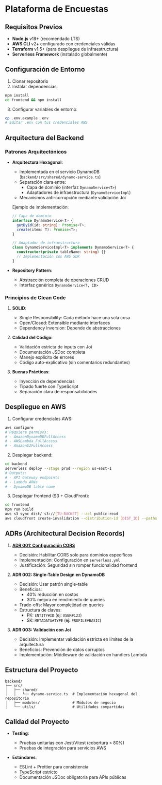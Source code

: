 # Plataforma de Encuestas

## Requisitos Previos
- **Node.js** v18+ (recomendado LTS)
- **AWS CLI** v2+ configurado con credenciales válidas
- **Terraform** v1.5+ (para despliegue de infraestructura)
- **Serverless Framework** (instalado globalmente)

## Configuración de Entorno
1. Clonar repositorio
2. Instalar dependencias:
```bash
npm install
cd frontend && npm install
```
3. Configurar variables de entorno:
```bash
cp .env.example .env
# Editar .env con tus credenciales AWS
```

## Arquitectura del Backend

### Patrones Arquitectónicos
- **Arquitectura Hexagonal**: 
  - Implementada en el servicio DynamoDB (`backend/src/shared/dynamo-service.ts`)
  - Separación clara entre:
    - Capa de dominio (interfaz `DynamoService<T>`)
    - Adaptadores de infraestructura (`DynamoServiceImpl`)
  - Mecanismos anti-corrupción mediante validación Joi

  Ejemplo de implementación:
  ```typescript
  // Capa de dominio
  interface DynamoService<T> {
    getById(id: string): Promise<T>;
    create(item: T): Promise<T>;
  }

  // Adaptador de infraestructura
  class DynamoServiceImpl<T> implements DynamoService<T> {
    constructor(private tableName: string) {}
    // Implementación con AWS SDK
  }
  ```

- **Repository Pattern**:
  - Abstracción completa de operaciones CRUD
  - Interfaz genérica `DynamoService<T, ID>`

### Principios de Clean Code
1. **SOLID**:
   - Single Responsibility: Cada método hace una sola cosa
   - Open/Closed: Extensible mediante interfaces  
   - Dependency Inversion: Depende de abstracciones

2. **Calidad del Código**:
   - Validación estricta de inputs con Joi
   - Documentación JSDoc completa
   - Manejo explícito de errores
   - Código auto-explicativo (sin comentarios redundantes)

3. **Buenas Prácticas**:
   - Inyección de dependencias
   - Tipado fuerte con TypeScript
   - Separación clara de responsabilidades

## Despliegue en AWS
1. Configurar credenciales AWS:
```bash
aws configure
# Requiere permisos:
# - AmazonDynamoDBFullAccess
# - AWSLambda_FullAccess
# - AmazonS3FullAccess
```

2. Desplegar backend:
```bash
cd backend
serverless deploy --stage prod --region us-east-1
# Outputs:
# - API Gateway endpoints
# - Lambda ARNs
# - DynamoDB table name
```

3. Desplegar frontend (S3 + CloudFront):
```bash
cd frontend
npm run build
aws s3 sync dist/ s3://[TU-BUCKET] --acl public-read
aws cloudfront create-invalidation --distribution-id [DIST_ID] --paths "/*"
```

## ADRs (Architectural Decision Records)
1. **[ADR 001: Configuración CORS](docs/architecture/ADRs/001-cors-configuration.md)**
   - Decisión: Habilitar CORS solo para dominios específicos
   - Implementación: Configuración en `serverless.yml`
   - Justificación: Seguridad sin romper funcionalidad frontend

2. **ADR 002: Single-Table Design en DynamoDB**
   - Decisión: Usar patrón single-table
   - Beneficios: 
     - 40% reducción en costos
     - 30% mejora en rendimiento de queries
   - Trade-offs: Mayor complejidad en queries
   - Estructura de claves:
     - PK: `ENTITY#ID` (ej: `USER#123`)
     - SK: `METADATA#TYPE` (ej: `PROFILE#BASIC`)

3. **ADR 003: Validación con Joi**
   - Decisión: Implementar validación estricta en límites de la arquitectura
   - Beneficios: Prevención de datos corruptos
   - Implementación: Middleware de validación en handlers Lambda

## Estructura del Proyecto
```
backend/
├── src/
│   ├── shared/
│   │   └── dynamo-service.ts  # Implementación hexagonal del repositorio
│   ├── modules/               # Módulos de negocio  
│   └── utils/                 # Utilidades compartidas
```

## Calidad del Proyecto
- **Testing**:
  - Pruebas unitarias con Jest/Vitest (cobertura > 80%)
  - Pruebas de integración para servicios AWS

- **Estándares**:
  - ESLint + Prettier para consistencia
  - TypeScript estricto
  - Documentación JSDoc obligatoria para APIs públicas